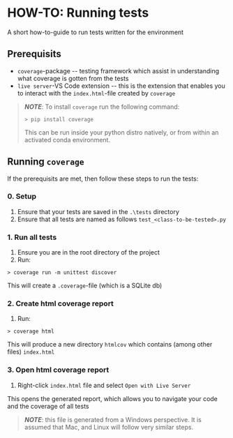 # HOW-TO: Running tests

A short how-to-guide to run tests written for the environment


## Prerequisits

* `coverage`-package -- testing framework which assist in understanding what coverage is gotten from the tests
* `live server`-VS Code extension -- this is the extension that enables you to interact with the `index.html`-file created by `coverage`

> ***NOTE***: To install `coverage` run the following command:
>
> `> pip install coverage`
>
>This can be run inside your python distro natively, or from within an activated conda environment.

## Running `coverage`

If the prerequisits are met, then follow these steps to run the tests:

### 0. Setup

1. Ensure that your tests are saved in the `.\tests` directory
2. Ensure that all tests are named as follows `test_<class-to-be-tested>.py`

### 1. Run all tests

1. Ensure you are in the root directory of the project
2. Run:
```
> coverage run -m unittest discover
```

This will create a `.coverage`-file (which is a SQLite db)

### 2. Create html coverage report

1. Run:
```
> coverage html
```

This will produce a new directory `htmlcov` which contains (among other files) `index.html`

### 3. Open html coverage report

1. Right-click `index.html` file and select `Open with Live Server`

This opens the generated report, which allows you to navigate your code and the coverage of all tests


> ***NOTE***: this file is generated from a Windows perspective. It is assumed that Mac, and Linux will follow very similar steps.